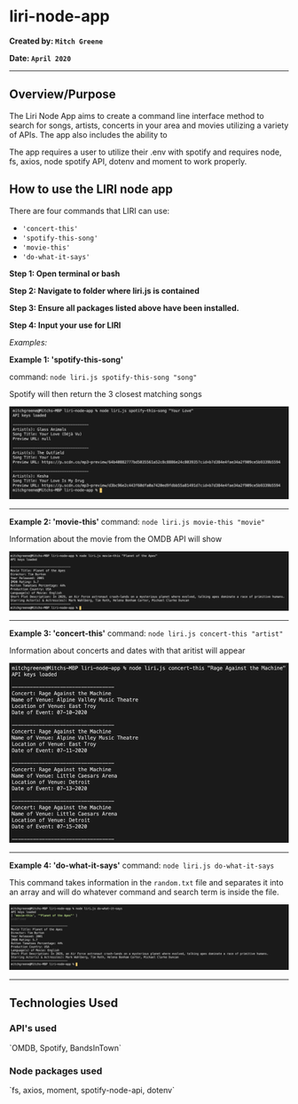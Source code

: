 # liri-node-app

**Created by: `Mitch Greene`**

**Date: `April 2020`**

---

## <h2>Overview/Purpose</h2>
The Liri Node App aims to create a command line interface method to search for songs, artists, concerts in your area and movies utilizing a variety of APIs. The app also includes the ability to 

The app requires a user to utilize their .env with spotify and requires node, fs, axios, node spotify API, dotenv and moment to work properly. 

## <h2>How to use the LIRI node app</h2>
There are four commands that LIRI can use:
* `'concert-this'`
* `'spotify-this-song'`
* `'movie-this'`
* `'do-what-it-says'`

**Step 1: Open terminal or bash**

**Step 2: Navigate to folder where liri.js is contained**

**Step 3: Ensure all packages listed above have been installed.**

**Step 4: Input your use for LIRI**

*Examples:*

**Example 1: 'spotify-this-song'**

command: `node liri.js spotify-this-song "song"`

Spotify will then return the 3 closest matching songs

![Screenshots](/screenshots/spotify.png)

---

**Example 2: 'movie-this'**
command: `node liri.js movie-this "movie"`

Information about the movie from the OMDB API will show

![Screenshots](/screenshots/movie.png)

---

**Example 3: 'concert-this'**
command: `node liri.js concert-this "artist"`

Information about concerts and dates with that aritist will appear

![Screenshots](/screenshots/concert.png)

---

**Example 4: 'do-what-it-says'**
command: `node liri.js do-what-it-says`

This command takes information in the `random.txt` file and separates it into an array and will do whatever command and search term is inside the file.

![Screenshots](/screenshots/dowhat.png)

---
<h2>Technologies Used</h2>

<h3>API's used</h3>
`OMDB, Spotify, BandsInTown`

<h3>Node packages used</h3>
`fs, axios, moment, spotify-node-api, dotenv`
